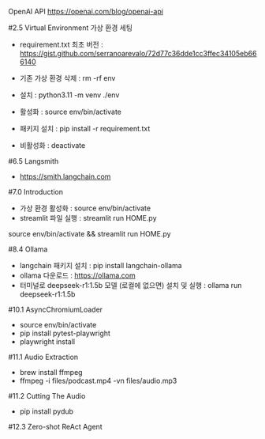 OpenAI API
https://openai.com/blog/openai-api

#2.5 Virtual Environment
가상 환경 세팅

- requirement.txt 최초 버전 : https://gist.github.com/serranoarevalo/72d77c36dde1cc3ffec34105eb666140

- 기존 가상 환경 삭제 : rm -rf env
- 설치 : python3.11 -m venv ./env
- 활성화 : source env/bin/activate
- 패키지 설치 : pip install -r requirement.txt
- 비활성화 : deactivate

#6.5 Langsmith

- https://smith.langchain.com

#7.0 Introduction

- 가상 환경 활성화 : source env/bin/activate
- streamlit 파일 실행 : streamlit run HOME.py

source env/bin/activate && streamlit run HOME.py

#8.4 Ollama

- langchain 패키지 설치 : pip install langchain-ollama
- ollama 다운로드 : https://ollama.com
- 터미널로 deepseek-r1:1.5b 모델 (로컬에 없으면) 설치 및 실행 : ollama run deepseek-r1:1.5b

#10.1 AsyncChromiumLoader

- source env/bin/activate
- pip install pytest-playwright
- playwright install

#11.1 Audio Extraction

- brew install ffmpeg
- ffmpeg -i files/podcast.mp4 -vn files/audio.mp3

#11.2 Cutting The Audio

- pip install pydub

#12.3 Zero-shot ReAct Agent
